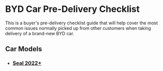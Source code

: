 # BYD Car Pre-Delivery Checklist

This is a buyer's pre-delivery checklist guide that will help cover the most common issues normally picked up from other customers when taking delivery of a brand-new BYD car.

## Car Models
* ### [Seal 2022+](/seal.md)
